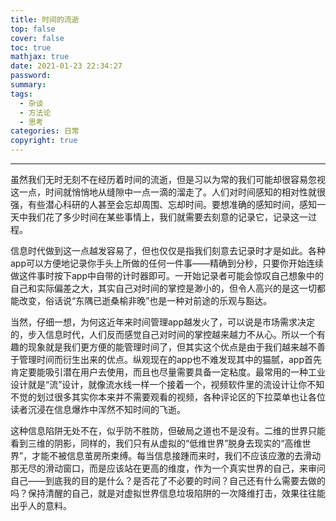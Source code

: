 ```yaml
---
title: 时间的流逝
top: false
cover: false
toc: true
mathjax: true
date: 2021-01-23 22:34:27
password:
summary:
tags: 
  - 杂谈
  - 方法论
  - 思考
categories: 日常
copyright: true
---
```


*******

​       虽然我们无时无刻不在经历着时间的流逝，但是习以为常的我们可能却很容易忽视这一点，时间就悄悄地从缝隙中一点一滴的溜走了。人们对时间感知的相对性就很强，有些潜心科研的人甚至会忘却周围、忘却时间。要想准确的感知时间，感知一天中我们花了多少时间在某些事情上，我们就需要去刻意的记录它，记录这一过程。

​       信息时代做到这一点越发容易了，但也仅仅是指我们刻意去记录时才是如此。各种app可以方便地记录你手头上所做的任何一件事——精确到分秒，只要你开始连续做这件事时按下app中自带的计时器即可。一开始记录者可能会惊叹自己想象中的自己和实际偏差之大，其实自己对时间的掌控是渺小的，但令人高兴的是这一切都能改变，俗话说“东隅已逝桑榆非晚”也是一种对前途的乐观与豁达。
<!-- more -->
​        当然，仔细一想，为何这近年来时间管理app越发火了，可以说是市场需求决定的，步入信息时代，人们反而感觉自己对时间的掌控越来越力不从心。所以一个有趣的现象就是我们更方便的能管理时间了，但其实这个优点是由于我们越来越不善于管理时间而衍生出来的优点。纵观现在的app也不难发现其中的猫腻，app首先肯定要能吸引潜在用户去使用，而且也尽量需要具备一定粘度。最常用的一种工业设计就是“流”设计，就像流水线一样一个接着一个，视频软件里的流设计让你不知不觉的划过很多其实你本来并不需要观看的视频，各种评论区的下拉菜单也让各位读者沉浸在信息爆炸中浑然不知时间的飞逝。

​        这种信息陷阱无处不在，似乎防不胜防，但破局之道也不是没有。二维的世界只能看到三维的阴影，同样的，我们只有从虚拟的“低维世界”脱身去现实的“高维世界”，才能不被信息茧房所束缚。每当信息接踵而来时，我们不应该应激的去滑动那无尽的滑动窗口，而是应该站在更高的维度，作为一个真实世界的自己，来审问自己——到底我的目的是什么？是否花了不必要的时间？自己还有什么需要去做的吗？保持清醒的自己，就是对虚拟世界信息垃圾陷阱的一次降维打击，效果往往能出乎人的意料。